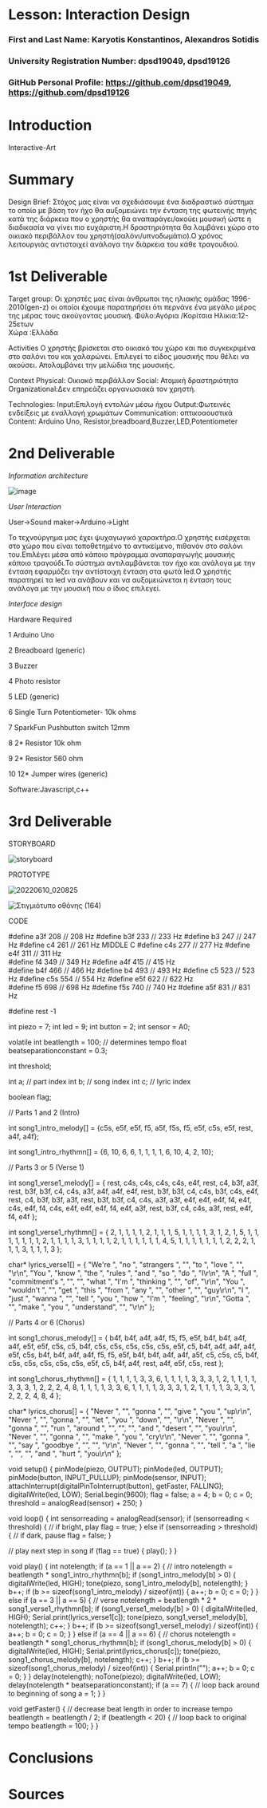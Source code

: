 # Lesson: Interaction Design

### First and Last Name: Karyotis Konstantinos, Alexandros Sotidis
### University Registration Number: dpsd19049, dpsd19126 
### GitHub Personal Profile: https://github.com/dpsd19049, https://github.com/dpsd19126

# Introduction
Interactive-Art
# Summary
Design Brief:
Στόχος μας είναι να σχεδιάσουμε ένα διαδραστικό σύστημα το οποίο με βάση τον ήχο θα αυξομειώνει την ένταση της φωτεινής πηγής κατά της διάρκεια που ο χρηστής θα αναπαράγει/ακούει μουσική ώστε η διαδικασία να γίνει πιο ευχάριστη.Η δραστηριότητα θα λαμβάνει χώρο στο οικιακό περιβάλλον του χρηστή(σαλόνι/υπνοδωμάτιο).Ο χρόνος λειτουργιάς αντιστοιχεί ανάλογα την διάρκεια του κάθε τραγουδιού.


# 1st Deliverable

Target group:
	Οι χρηστές μας είναι άνθρωποι της ηλιακής ομάδας 1996-2010(gen-z) οι οποίοι έχουμε παρατηρήσει ότι περνάνε ένα μεγάλο μέρος της μέρας τους ακούγοντας μουσική.
  Φύλο:Αγόρια /Κορίτσια
	Ηλικια:12-25ετων	
	Χώρα :Ελλάδα

Activities 
	Ο χρηστής βρίσκεται στο οικιακό του χώρο και πιο συγκεκριμένα στο σαλόνι του και χαλαρώνει. 
	Επιλεγεί το είδος μουσικής που θέλει να ακούσει.
	Απολαμβάνει την μελώδια της μουσικής.

Context
	Physical: Οικιακό περιβάλλον 
	Social: Ατομική δραστηριότητα 
	Organizational:Δεν επηρεάζει οργανωσιακά τον χρηστή.


Τechnologies: 
	Input:Επιλογή εντολών μέσω ήχου
	Output:Φωτεινές ενδείξεις με εναλλαγή χρωμάτων
	Communication: οπτικοαουστικά 
	Content: Arduino Uno,  Resistor,breadboard,Buzzer,LED,Potentiometer



# 2nd Deliverable
*Information architecture*


![image](https://user-images.githubusercontent.com/100956044/167307330-6e792521-4f9f-4073-b716-3a79a0834279.png)




*User Interaction*

User->Sound maker->Arduino->Light


Το τεχνούργημα μας έχει ψυχαγωγικό χαρακτήρα.Ο χρηστής εισέρχεται στο χώρο που είναι τοποθετημένο το αντικείμενο, πιθανόν στο σαλόνι του.Επιλέγει μέσα από κάποιο πρόγραμμα αναπαραγωγής μουσικής κάποιο τραγούδι.Το σύστημα αντιλαμβάνεται τον ήχο και ανάλογα με την ένταση εφαρμόζει την αντίστοιχη ένταση στα φωτά led.Ο χρηστής παρατηρεί τα led να ανάβουν και να αυξομειώνεται η ένταση τους ανάλογα με την μουσική που ο ίδιος επιλεγεί.



*Interface design*


Hardware Required

1       Arduino Uno	

2	Breadboard (generic)

3      Buzzer

4     Photo resistor  

5     LED (generic)  

6      Single Turn Potentiometer- 10k ohms

7     SparkFun Pushbutton switch 12mm

8     2*  Resistor 10k ohm

9    2*	Resistor 560 ohm

10    12*  Jumper wires (generic)



	
	

Software:Javascript,c++



# 3rd Deliverable 

STORYBOARD




![storyboard](https://user-images.githubusercontent.com/100956044/172960634-35bbe153-cb4c-469e-8840-0d1d3e5ffdd1.jpg)



PROTOTYPE




![20220610_020825](https://user-images.githubusercontent.com/100956044/172960802-c643d26e-886b-45a7-a24c-56328a2de950.jpg)




![Στιγμιότυπο οθόνης (164)](https://user-images.githubusercontent.com/100956044/172961049-c22775e9-933b-4104-8a34-6f6f4f7df94d.png)



CODE

#define  a3f    208     // 208 Hz
#define  b3f    233     // 233 Hz
#define  b3     247     // 247 Hz
#define  c4     261     // 261 Hz MIDDLE C
#define  c4s    277     // 277 Hz
#define  e4f    311     // 311 Hz    
#define  f4     349     // 349 Hz 
#define  a4f    415     // 415 Hz  
#define  b4f    466     // 466 Hz 
#define  b4     493     // 493 Hz 
#define  c5     523     // 523 Hz 
#define  c5s    554     // 554 Hz
#define  e5f    622     // 622 Hz  
#define  f5     698     // 698 Hz 
#define  f5s    740     // 740 Hz
#define  a5f    831     // 831 Hz 

#define rest    -1

int piezo = 7;
int led = 9;
int button = 2;
int sensor = A0;

volatile int beatlength = 100; // determines tempo
float beatseparationconstant = 0.3;

int threshold;

int a; // part index
int b; // song index
int c; // lyric index

boolean flag;

// Parts 1 and 2 (Intro)

int song1_intro_melody[] =
{c5s, e5f, e5f, f5, a5f, f5s, f5, e5f, c5s, e5f, rest, a4f, a4f};

int song1_intro_rhythmn[] =
{6, 10, 6, 6, 1, 1, 1, 1, 6, 10, 4, 2, 10};

// Parts 3 or 5 (Verse 1)

int song1_verse1_melody[] =
{ rest, c4s, c4s, c4s, c4s, e4f, rest, c4, b3f, a3f,
  rest, b3f, b3f, c4, c4s, a3f, a4f, a4f, e4f,
  rest, b3f, b3f, c4, c4s, b3f, c4s, e4f, rest, c4, b3f, b3f, a3f,
  rest, b3f, b3f, c4, c4s, a3f, a3f, e4f, e4f, e4f, f4, e4f,
  c4s, e4f, f4, c4s, e4f, e4f, e4f, f4, e4f, a3f,
  rest, b3f, c4, c4s, a3f, rest, e4f, f4, e4f
};

int song1_verse1_rhythmn[] =
{ 2, 1, 1, 1, 1, 2, 1, 1, 1, 5,
  1, 1, 1, 1, 3, 1, 2, 1, 5,
  1, 1, 1, 1, 1, 1, 1, 2, 1, 1, 1, 1, 3,
  1, 1, 1, 1, 2, 1, 1, 1, 1, 1, 1, 4,
  5, 1, 1, 1, 1, 1, 1, 1, 2, 2,
  2, 1, 1, 1, 3, 1, 1, 1, 3
};

char* lyrics_verse1[] =
{ "We're ", "no ", "strangers ", "", "to ", "love ", "", "\r\n",
  "You ", "know ", "the ", "rules ", "and ", "so ", "do ", "I\r\n",
  "A ", "full ", "commitment's ", "", "", "what ", "I'm ", "thinking ", "", "of", "\r\n",
  "You ", "wouldn't ", "", "get ", "this ", "from ", "any ", "", "other ", "", "guy\r\n",
  "I ", "just ", "wanna ", "", "tell ", "you ", "how ", "I'm ", "feeling", "\r\n",
  "Gotta ", "", "make ", "you ", "understand", "", "\r\n"
};

// Parts 4 or 6 (Chorus)

int song1_chorus_melody[] =
{ b4f, b4f, a4f, a4f,
  f5, f5, e5f, b4f, b4f, a4f, a4f, e5f, e5f, c5s, c5, b4f,
  c5s, c5s, c5s, c5s,
  c5s, e5f, c5, b4f, a4f, a4f, a4f, e5f, c5s,
  b4f, b4f, a4f, a4f,
  f5, f5, e5f, b4f, b4f, a4f, a4f, a5f, c5, c5s, c5, b4f,
  c5s, c5s, c5s, c5s,
  c5s, e5f, c5, b4f, a4f, rest, a4f, e5f, c5s, rest
};

int song1_chorus_rhythmn[] =
{ 1, 1, 1, 1,
  3, 3, 6, 1, 1, 1, 1, 3, 3, 3, 1, 2,
  1, 1, 1, 1,
  3, 3, 3, 1, 2, 2, 2, 4, 8,
  1, 1, 1, 1,
  3, 3, 6, 1, 1, 1, 1, 3, 3, 3, 1, 2,
  1, 1, 1, 1,
  3, 3, 3, 1, 2, 2, 2, 4, 8, 4
};

char* lyrics_chorus[] =
{ "Never ", "", "gonna ", "", "give ", "you ", "up\r\n",
  "Never ", "", "gonna ", "", "let ", "you ", "down", "", "\r\n",
  "Never ", "", "gonna ", "", "run ", "around ", "", "", "", "and ", "desert ", "", "you\r\n",
  "Never ", "", "gonna ", "", "make ", "you ", "cry\r\n",
  "Never ", "", "gonna ", "", "say ", "goodbye ", "", "", "\r\n",
  "Never ", "", "gonna ", "", "tell ", "a ", "lie ", "", "", "and ", "hurt ", "you\r\n"
};

void setup()
{
  pinMode(piezo, OUTPUT);
  pinMode(led, OUTPUT);
  pinMode(button, INPUT_PULLUP);
  pinMode(sensor, INPUT);
  attachInterrupt(digitalPinToInterrupt(button), getFaster, FALLING);
  digitalWrite(led, LOW);
  Serial.begin(9600);
  flag = false;
  a = 4;
  b = 0;
  c = 0;
  threshold = analogRead(sensor) + 250;
}

void loop()
{
  int sensorreading = analogRead(sensor);
  if (sensorreading < threshold) { // if bright, play
    flag = true;
  }
  else if (sensorreading > threshold) { // if dark, pause
    flag = false;
  }

  // play next step in song
  if (flag == true) {
    play();
  }
}

void play() {
  int notelength;
  if (a == 1 || a == 2) {
    // intro
    notelength = beatlength * song1_intro_rhythmn[b];
    if (song1_intro_melody[b] > 0) {
      digitalWrite(led, HIGH);
      tone(piezo, song1_intro_melody[b], notelength);
    }
    b++;
    if (b >= sizeof(song1_intro_melody) / sizeof(int)) {
      a++;
      b = 0;
      c = 0;
    }
  }
  else if (a == 3 || a == 5) {
    // verse
    notelength = beatlength * 2 * song1_verse1_rhythmn[b];
    if (song1_verse1_melody[b] > 0) {
      digitalWrite(led, HIGH);
      Serial.print(lyrics_verse1[c]);
      tone(piezo, song1_verse1_melody[b], notelength);
      c++;
    }
    b++;
    if (b >= sizeof(song1_verse1_melody) / sizeof(int)) {
      a++;
      b = 0;
      c = 0;
    }
  }
  else if (a == 4 || a == 6) {
    // chorus
    notelength = beatlength * song1_chorus_rhythmn[b];
    if (song1_chorus_melody[b] > 0) {
      digitalWrite(led, HIGH);
      Serial.print(lyrics_chorus[c]);
      tone(piezo, song1_chorus_melody[b], notelength);
      c++;
    }
    b++;
    if (b >= sizeof(song1_chorus_melody) / sizeof(int)) {
      Serial.println("");
      a++;
      b = 0;
      c = 0;
    }
  }
  delay(notelength);
  noTone(piezo);
  digitalWrite(led, LOW);
  delay(notelength * beatseparationconstant);
  if (a == 7) { // loop back around to beginning of song
    a = 1;
  }
}

void getFaster() { // decrease beat length in order to increase tempo
  beatlength = beatlength / 2;
  if (beatlength < 20) { // loop back to original tempo
    beatlength = 100;
  }
}



# Conclusions



# Sources
